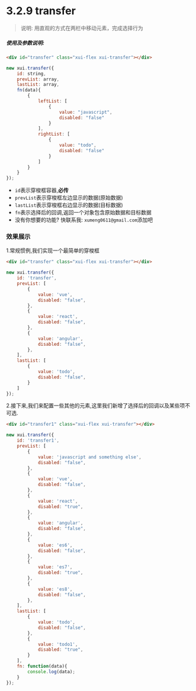 <link rel="stylesheet" type="text/css" href="../assets/xui.css">
<script type="text/javascript" src="../assets/xui.js"></script>

# 3.2.9 transfer

>说明: 用直观的方式在两栏中移动元素，完成选择行为

##### 使用及参数说明:
```html
<div id="transfer" class="xui-flex xui-transfer"></div>
```

```js
new xui.transfer({
	id: string,
	prevList: array,
	lastList: array,
	fn(data){
		{
			leftList: [
				{
					value: "javascript",
					disabled: "false"
				}
			],
			rightList: [
				{
					value: "todo",
					disabled: "false"
				}
			]
		}
	}
});
```
* `id`表示穿梭框容器,**必传**
* `prevList`表示穿梭框左边显示的数据(原始数据)
* `lastList`表示穿梭框右边显示的数据(目标数据)
* `fn`表示选择后的回调,返回一个对象包含原始数据和目标数据
* 没有你想要的功能? 快联系我: `xumeng0611@gmail.com`添加吧

### 效果展示

1.常规惯例,我们实现一个最简单的穿梭框
<div id="transfer" class="xui-flex xui-transfer"></div>

<script type="text/javascript">
new xui.transfer({
	id: 'transfer',
	prevList: [
		{
			value: 'vue',
			disabled: "false",
		},
		{
			value: 'react',
			disabled: "false",
		},
		{
			value: 'angular',
			disabled: "false",
		},
	],
	lastList: [
		{
			value: 'todo',
			disabled: "false",
		}
	]
});
</script>

```html
<div id="transfer" class="xui-flex xui-transfer"></div>
```

```js
new xui.transfer({
	id: 'transfer',
	prevList: [
		{
			value: 'vue',
			disabled: "false",
		},
		{
			value: 'react',
			disabled: "false",
		},
		{
			value: 'angular',
			disabled: "false",
		},
	],
	lastList: [
		{
			value: 'todo',
			disabled: "false",
		}
	]
});
```

2.接下来,我们来配置一些其他的元素,这里我们新增了选择后的回调以及某些项不可选.
<div id="transfer1" class="xui-flex xui-transfer"></div>
<script type="text/javascript">
new xui.transfer({
	id: 'transfer1',
	prevList: [
		{
			value: 'javascript and something else',
			disabled: "false",
		},
		{
			value: 'vue',
			disabled: "false",
		},
		{
			value: 'react',
			disabled: "true",
		},
		{
			value: 'angular',
			disabled: "false",
		},
		{
			value: 'es6',
			disabled: "false",
		},
		{
			value: 'es7',
			disabled: "true",
		},
		{
			value: 'es8',
			disabled: "false",
		},
	],
	lastList: [
		{
			value: 'todo',
			disabled: "false",
		},
		{
			value: 'todo1',
			disabled: "true",
		}
	],
	fn: function(data){
		console.log(data);
	}
});
</script>

```html
<div id="transfer1" class="xui-flex xui-transfer"></div>
```

```js
new xui.transfer({
	id: 'transfer1',
	prevList: [
		{
			value: 'javascript and something else',
			disabled: "false",
		},
		{
			value: 'vue',
			disabled: "false",
		},
		{
			value: 'react',
			disabled: "true",
		},
		{
			value: 'angular',
			disabled: "false",
		},
		{
			value: 'es6',
			disabled: "false",
		},
		{
			value: 'es7',
			disabled: "true",
		},
		{
			value: 'es8',
			disabled: "false",
		},
	],
	lastList: [
		{
			value: 'todo',
			disabled: "false",
		},
		{
			value: 'todo1',
			disabled: "true",
		}
	],
	fn: function(data){
		console.log(data);
	}
});
```